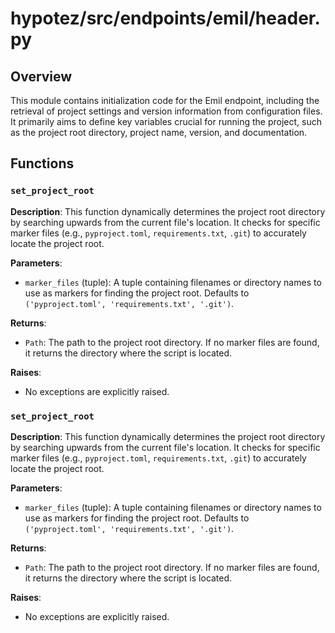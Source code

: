 # hypotez/src/endpoints/emil/header.py

## Overview

This module contains initialization code for the Emil endpoint, including the retrieval of project settings and version information from configuration files.  It primarily aims to define key variables crucial for running the project, such as the project root directory, project name, version, and documentation.


## Functions

### `set_project_root`

**Description**: This function dynamically determines the project root directory by searching upwards from the current file's location. It checks for specific marker files (e.g., `pyproject.toml`, `requirements.txt`, `.git`) to accurately locate the project root.


**Parameters**:

- `marker_files` (tuple): A tuple containing filenames or directory names to use as markers for finding the project root. Defaults to `('pyproject.toml', 'requirements.txt', '.git')`.


**Returns**:

- `Path`: The path to the project root directory. If no marker files are found, it returns the directory where the script is located.


**Raises**:

- No exceptions are explicitly raised.



### `set_project_root`

**Description**: This function dynamically determines the project root directory by searching upwards from the current file's location. It checks for specific marker files (e.g., `pyproject.toml`, `requirements.txt`, `.git`) to accurately locate the project root.


**Parameters**:

- `marker_files` (tuple): A tuple containing filenames or directory names to use as markers for finding the project root. Defaults to `('pyproject.toml', 'requirements.txt', '.git')`.


**Returns**:

- `Path`: The path to the project root directory. If no marker files are found, it returns the directory where the script is located.


**Raises**:

- No exceptions are explicitly raised.